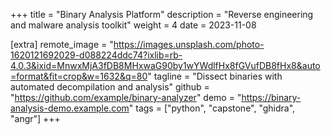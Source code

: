 +++
title = "Binary Analysis Platform"
description = "Reverse engineering and malware analysis toolkit"
weight = 4
date = 2023-11-08

[extra]
remote_image = "https://images.unsplash.com/photo-1620121692029-d088224ddc74?ixlib=rb-4.0.3&ixid=MnwxMjA3fDB8MHxwaG90by1wYWdlfHx8fGVufDB8fHx8&auto=format&fit=crop&w=1632&q=80"
tagline = "Dissect binaries with automated decompilation and analysis"
github = "https://github.com/example/binary-analyzer"
demo = "https://binary-analysis-demo.example.com"
tags = ["python", "capstone", "ghidra", "angr"]
+++
